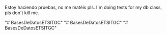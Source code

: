 Estoy haciendo pruebas, no me matéis pls.
I'm doing tests for my db class, pls don't kill me.


"# BasesDeDatosETSITGC" 
"# BasesDeDatosETSITGC" 
"# BasesDeDatosETSITGC" 
